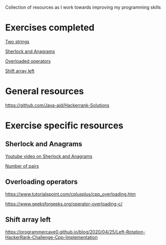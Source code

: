 Collection of resources as I work towards improving my programming skills

# Exercises completed
[Two strings](two-strings.cpp)

[Sherlock and Anagrams](sherlock-and-anagrams.cpp.cpp)

[Overloaded operators](overload-operators.cpp)

[Shift array left](ctci-array-left-rotation.cpp)

# General resources
https://github.com/Java-aid/Hackerrank-Solutions

# Exercise specific resources

## Sherlock and Anagrams
[Youtube video on Sherlock and Anagrams](https://www.youtube.com/watch?v=3fpSbdzR6Pc)

[Number of pairs](
https://math.stackexchange.com/questions/2214839/exactly-how-does-the-equation-nn-1-2-determine-the-number-of-pairs-of-a-given)

## Overloading operators
https://www.tutorialspoint.com/cplusplus/cpp_overloading.htm

https://www.geeksforgeeks.org/operator-overloading-c/

## Shift array left
https://programmercave0.github.io/blog/2020/04/25/Left-Rotation-HackerRank-Challenge-Cpp-Implementation